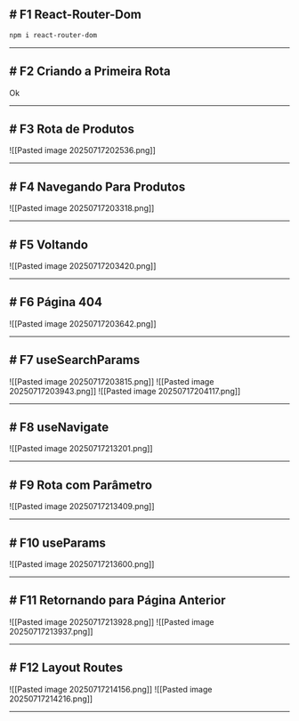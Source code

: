 ## # F1 React-Router-Dom

```bash
npm i react-router-dom
```

---

## # F2 Criando a Primeira Rota

Ok

---

## # F3 Rota de Produtos

![[Pasted image 20250717202536.png]]

---

## # F4 Navegando Para Produtos

![[Pasted image 20250717203318.png]]

---

## # F5 Voltando

![[Pasted image 20250717203420.png]]

---

## # F6 Página 404

![[Pasted image 20250717203642.png]]

---

## # F7 useSearchParams

![[Pasted image 20250717203815.png]]
![[Pasted image 20250717203943.png]]
![[Pasted image 20250717204117.png]]

---

## # F8 useNavigate

![[Pasted image 20250717213201.png]]

---

## # F9 Rota com Parâmetro 

![[Pasted image 20250717213409.png]]

---

## # F10 useParams

![[Pasted image 20250717213600.png]]

---

## # F11 Retornando para Página Anterior

![[Pasted image 20250717213928.png]]
![[Pasted image 20250717213937.png]]

---

## # F12 Layout Routes

![[Pasted image 20250717214156.png]]
![[Pasted image 20250717214216.png]]

---

